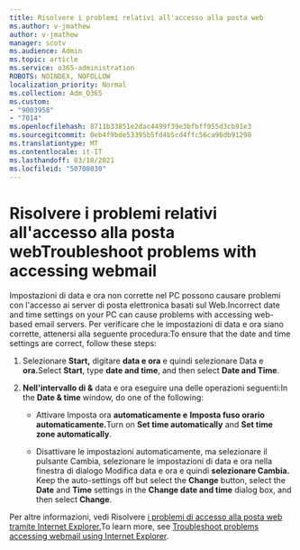 ```yaml
---
title: Risolvere i problemi relativi all'accesso alla posta web
ms.author: v-jmathew
author: v-jmathew
manager: scotv
ms.audience: Admin
ms.topic: article
ms.service: o365-administration
ROBOTS: NOINDEX, NOFOLLOW
localization_priority: Normal
ms.collection: Adm_O365
ms.custom:
- "9003958"
- "7014"
ms.openlocfilehash: 8711b33851e2dac4499f39e3bfbff955d3cb91e3
ms.sourcegitcommit: 0eb4f9bde53395b5fd4b5cd4ffc56ca96db91298
ms.translationtype: MT
ms.contentlocale: it-IT
ms.lasthandoff: 03/10/2021
ms.locfileid: "50708030"
---
```

# <a name="troubleshoot-problems-with-accessing-webmail"></a><span data-ttu-id="743c4-102">Risolvere i problemi relativi all'accesso alla posta web</span><span class="sxs-lookup"><span data-stu-id="743c4-102">Troubleshoot problems with accessing webmail</span></span>

<span data-ttu-id="743c4-103">Impostazioni di data e ora non corrette nel PC possono causare problemi con l'accesso ai server di posta elettronica basati sul Web.</span><span class="sxs-lookup"><span data-stu-id="743c4-103">Incorrect date and time settings on your PC can cause problems with accessing web-based email servers.</span></span> <span data-ttu-id="743c4-104">Per verificare che le impostazioni di data e ora siano corrette, attenersi alla seguente procedura:</span><span class="sxs-lookup"><span data-stu-id="743c4-104">To ensure that the date and time settings are correct, follow these steps:</span></span>

1. <span data-ttu-id="743c4-105">Selezionare **Start,** digitare **data e ora** e quindi selezionare Data e **ora.**</span><span class="sxs-lookup"><span data-stu-id="743c4-105">Select **Start**, type **date and time**, and then select **Date and Time**.</span></span>
2. <span data-ttu-id="743c4-106">**Nell'intervallo di &** data e ora eseguire una delle operazioni seguenti:</span><span class="sxs-lookup"><span data-stu-id="743c4-106">In the **Date & time** window, do one of the following:</span></span>

    - <span data-ttu-id="743c4-107">Attivare Imposta ora **automaticamente e** **Imposta fuso orario automaticamente.**</span><span class="sxs-lookup"><span data-stu-id="743c4-107">Turn on **Set time automatically** and **Set time zone automatically**.</span></span>

    - <span data-ttu-id="743c4-108">Disattivare le impostazioni automaticamente, ma selezionare  il  pulsante Cambia, selezionare le impostazioni di data e ora nella finestra di dialogo Modifica data e ora e quindi **selezionare Cambia.**  </span><span class="sxs-lookup"><span data-stu-id="743c4-108">Keep the auto-settings off but select the **Change** button, select the **Date** and **Time** settings in the **Change date and time** dialog box, and then select **Change**.</span></span>

<span data-ttu-id="743c4-109">Per altre informazioni, vedi Risolvere [i problemi di accesso alla posta web tramite Internet Explorer.](https://answers.microsoft.com/windows/forum/all/problem-accessing-email-through-ie/41f871f3-6df3-4bc9-a5bd-7f71651a2888)</span><span class="sxs-lookup"><span data-stu-id="743c4-109">To learn more, see [Troubleshoot problems accessing webmail using Internet Explorer](https://answers.microsoft.com/windows/forum/all/problem-accessing-email-through-ie/41f871f3-6df3-4bc9-a5bd-7f71651a2888).</span></span>
